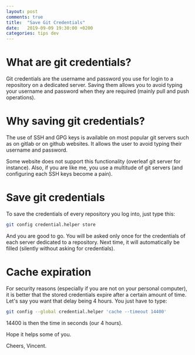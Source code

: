 ```yaml
---
layout: post
comments: true
title:  "Save Git Credentials"
date:   2019-09-09 19:30:00 +0200
categories: tips dev
---
```


# What are git credentials?

Git credentials are the username and password you use for login to a repository on a dedicated server.
Saving them allows you to avoid typing your username and password when they are required (mainly pull and push operations).

# Why saving git credentials?
The use of SSH and GPG keys is available on most popular git servers such as on gitlab or on github websites.
It allows the user to avoid typing their username and password.

Some website does not support this functionality (overleaf git server for instance). Also, if you are like me, you use a multitude of git servers (and configuring each SSH keys become a pain).

# Save git credentials

To save the credentials of every repository you log into, just type this:

```bash
git config credential.helper store
```

And you are good to go. You will be asked only once for the credentials of each server dedicated to a repository. Next time, it will automatically be filled (silently without asking for credentials).

# Cache expiration

For security reasons (especially if you are not on your personal computer), it is better that the stored credentials expire after a certain amount of time.
Let's say you want that delay being 4 hours.
You just have to type:

```bash
git config --global credential.helper 'cache --timeout 14400'
```

14400 is then the time in seconds (our 4 hours).

Hope it helps some of you.

Cheers, Vincent.

